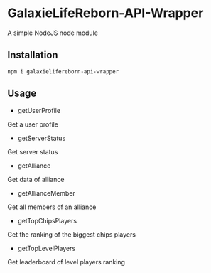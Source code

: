 # GalaxieLifeReborn-API-Wrapper
A simple NodeJS node module 


## Installation

`npm i galaxielifereborn-api-wrapper`

## Usage

- getUserProfile

Get a user profile

- getServerStatus

Get server status

- getAlliance

Get data of alliance

- getAllianceMember

Get all members of an alliance

- getTopChipsPlayers

Get the ranking of the biggest chips players

- getTopLevelPlayers

Get leaderboard of level players ranking
